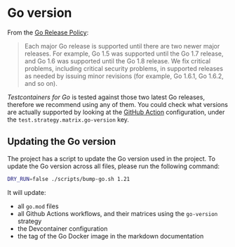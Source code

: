 # Go version

From the [Go Release Policy](https://go.dev/doc/devel/release#policy):

> Each major Go release is supported until there are two newer major releases. For example, Go 1.5 was supported until the Go 1.7 release, and Go 1.6 was supported until the Go 1.8 release. We fix critical problems, including critical security problems, in supported releases as needed by issuing minor revisions (for example, Go 1.6.1, Go 1.6.2, and so on).

_Testcontainers for Go_ is tested against those two latest Go releases, therefore we recommend using any of them. You could check what versions are actually supported by looking at the [GitHub Action](https://github.com/testcontainers/testcontainers-go/blob/main/.github/workflows/ci.yml) configuration, under the `test.strategy.matrix.go-version` key.

## Updating the Go version

The project has a script to update the Go version used in the project. To update the Go version across all files, please run the following command:

```bash
DRY_RUN=false ./scripts/bump-go.sh 1.21
```

It will update:
- all `go.mod` files
- all Github Actions workflows, and their matrices using the `go-version` strategy
- the Devcontainer configuration
- the tag of the Go Docker image in the markdown documentation
